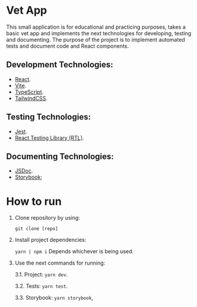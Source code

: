 # Vet App

This small application is for educational and practicing purposes, takes a basic vet app and implements the next technologies for developing, testing and documenting. The purpose of the project is to implement automated tests and document code and React components.

## Development Technologies:

-   [React](https://react.com/).
-   [Vite](https://vitejs.dev/).
-   [TypeScript](https://www.typescriptlang.org/).
-   [TailwindCSS](https://tailwindcss.com/).

## Testing Technologies:

-   [Jest](https://jestjs.io/).
-   [React Testing Library (RTL)](https://testing-library.com/docs/react-testing-library/intro/).

## Documenting Technologies:

-   [JSDoc](https://jsdoc.app/).
-   [Storybook](https://storybook.js.org/docs/react/get-started/introduction);

# How to run

1. Clone repository by using:

    `git clone [repo]`

2. Install project dependencies:

    `yarn | npm i` Depends whichever is being used.

3. Use the next commands for running:

    3.1. Project: `yarn dev`.

    3.2. Tests: `yarn test`.

    3.3. Storybook: `yarn storybook`,
